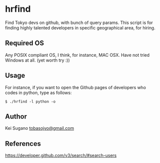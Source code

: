 # hrfind

Find Tokyo devs on github, with bunch of query params.
This script is for finding highly talented developers
in specific geographical area, for hiring.

## Required OS

Any POSIX compliant OS, I think, for instance, MAC OSX.
Have not tried Windows at all. (yet worth try :))

## Usage

For instance, if you want to open the Github pages of
developers who codes in python, type as follows:

```
$ ./hrfind -l python -o
```

## Author

Kei Sugano <tobasojyo@gmail.com>

## References

https://developer.github.com/v3/search/#search-users
